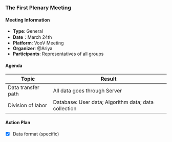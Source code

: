 ### The First Plenary Meeting

#### Meeting Information
- **Type**: General
- **Date**：March 24th
- **Platform**: VooV Meeting
- **Organizer**: @Ariya
- **Participants**: Representatives of all groups

#### Agenda
|Topic|Result|
|-|-|
|Data transfer path|All data goes through Server|
|Division of labor|Database: User data; Algorithm data; data collection|


#### Action Plan
- [x] Data format (specific)
